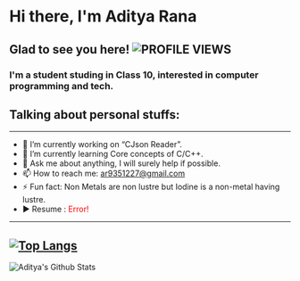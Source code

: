 # Hi there, I'm **Aditya Rana**

## Glad to see you here! ![PROFILE VIEWS](https://komarev.com/ghpvc/?username=aditya-creator-bot&color=blue&style=flat)

### I'm a student studing in Class 10, interested in computer programming and tech.

## Talking about personal stuffs:
---
- 🔭 I’m currently working on “CJson Reader”.
- 🌱 I’m currently learning Core concepts of C/C++.
- 💬 Ask me about anything, I will surely help if possible.
- 📫 How to reach me: ar9351227@gmail.com
- ⚡ Fun fact: Non Metals are non lustre but Iodine is a non-metal having lustre.
- ▶️ Resume : <font color="red">Error!</font>
---
[![Top Langs](https://github-readme-stats.vercel.app/api/top-langs/?username=aditya-creator-bot&layout=compact)](https://github.com/aditya-creator-bot/github-readme-stats)
---
![Aditya's Github Stats](https://github-readme-stats.vercel.app/api?username=aditya-creator-bot&show_icons=true&theme=radical)
